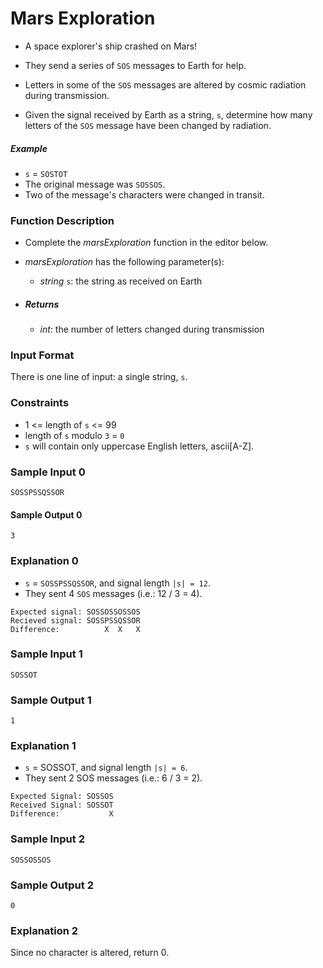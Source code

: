 # Mars Exploration

-   A space explorer's ship crashed on Mars!
-   They send a series of `SOS` messages to Earth for help.

-   Letters in some of the `SOS` messages are altered by cosmic
    radiation during transmission.
-   Given the signal received by Earth as a string, `s`,
    determine how many letters of the `SOS` message have been
    changed by radiation.

##### Example

-   `s` = `SOSTOT`
-   The original message was `SOSSOS`.
-   Two of the message's characters were changed in transit.

### Function Description

-   Complete the _marsExploration_ function in the editor below.

-   _marsExploration_ has the following parameter(s):

    -   _string_ `s`: the string as received on Earth

-   ##### Returns

    -   _int_: the number of letters changed during transmission

### Input Format

There is one line of input: a single string, `s`.

### Constraints

-   1 <= length of `s` <= 99
-   length of `s` modulo `3` = `0`
-   `s` will contain only uppercase English letters, ascii[A-Z].

### Sample Input 0

```
SOSSPSSQSSOR
```

#### Sample Output 0

```
3
```

### Explanation 0

-   `s` = `SOSSPSSQSSOR`, and signal length `|s| = 12`.
-   They sent 4 `SOS` messages (i.e.: 12 / 3 = 4).

```
Expected signal: SOSSOSSOSSOS
Recieved signal: SOSSPSSQSSOR
Difference:          X  X   X
```

### Sample Input 1

```
SOSSOT
```

### Sample Output 1

```
1
```

### Explanation 1

-   `s` = SOSSOT, and signal length `|s| = 6`.
-   They sent 2 SOS messages (i.e.: 6 / 3 = 2).

```
Expected Signal: SOSSOS
Received Signal: SOSSOT
Difference:           X
```

### Sample Input 2

```
SOSSOSSOS
```

### Sample Output 2

```
0
```

### Explanation 2

Since no character is altered, return 0.
